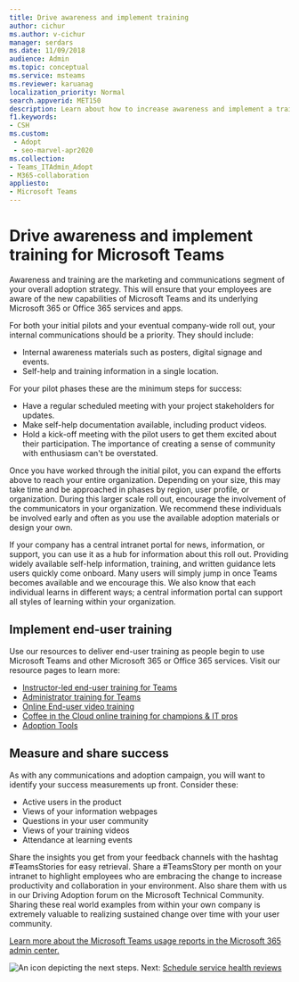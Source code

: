 ```yaml
---
title: Drive awareness and implement training
author: cichur
ms.author: v-cichur
manager: serdars
ms.date: 11/09/2018
audience: Admin
ms.topic: conceptual
ms.service: msteams
ms.reviewer: karuanag
localization_priority: Normal
search.appverid: MET150
description: Learn about how to increase awareness and implement a training program for Microsoft Teams adoption.
f1.keywords:
- CSH
ms.custom: 
 - Adopt
 - seo-marvel-apr2020
ms.collection: 
- Teams_ITAdmin_Adopt
- M365-collaboration
appliesto: 
- Microsoft Teams
---
```


# Drive awareness and implement training for Microsoft Teams

Awareness and training are the marketing and communications segment of your overall adoption strategy. This will ensure that your employees are aware of the new capabilities of Microsoft Teams and its underlying Microsoft 365 or Office 365 services and apps.
   
For both your initial pilots and your eventual company-wide roll out, your internal communications should be a priority. They should include:

- Internal awareness materials such as posters, digital signage and events.
- Self-help and training information in a single location.

For your pilot phases these are the minimum steps for success:

- Have a regular scheduled meeting with your project stakeholders for updates.
- Make self-help documentation available, including product videos.
- Hold a kick-off meeting with the pilot users to get them excited about their participation. The importance of creating a sense of community with enthusiasm can't be overstated.

Once you have worked through the initial pilot, you can expand the efforts above to reach your entire organization. Depending on your size, this may take time and be approached in phases by region, user profile, or organization. During this larger scale roll out, encourage the involvement of the communicators in your organization. We recommend these individuals be involved early and often as you use the available adoption materials or design your own.

If your company has a central intranet portal for news, information, or support, you can use it as a hub for information about this roll out. Providing widely available self-help information, training, and written guidance lets users quickly come onboard. Many users will simply jump in once Teams becomes available and we encourage this. We also know that each individual learns in different ways; a central information portal can support all styles of learning within your organization.

## Implement end-user training

Use our resources to deliver end-user training as people begin to use Microsoft Teams and other Microsoft 365 or Office 365 services. Visit our resource pages to learn more:

- [Instructor-led end-user training for Teams](instructor-led-training-teams-landing-page.yml)
- [Administrator training for Teams](itadmin-readiness.md)
- [Online End-user video training](https://support.office.com/article/microsoft-teams-video-training-4f108e54-240b-4351-8084-b1089f0d21d7)
- [Coffee in the Cloud online training for champions & IT pros](https://aka.ms/CoffeeintheCloud) 
- [Adoption Tools](https://aka.ms/O365AdoptionTools)

## Measure and share success

As with any communications and adoption campaign, you will want to identify your success measurements up front. Consider these:

- Active users in the product
- Views of your information webpages
- Questions in your user community
- Views of your training videos
- Attendance at learning events

Share the insights you get from your feedback channels with the hashtag #TeamsStories for easy retrieval. Share a #TeamsStory per month on your intranet to highlight employees who are embracing the change to increase productivity and collaboration in your environment. Also share them with us in our Driving Adoption forum on the Microsoft Technical Community. Sharing these real world examples from within your own company is extremely valuable to realizing sustained change over time with your user community.

[Learn more about the Microsoft Teams usage reports in the Microsoft 365 admin center.](teams-activity-reports.md)

![An icon depicting the next steps.](media/teams-adoption-next-icon.png) Next: [Schedule service health reviews](teams-adoption-schedule-service-health-reviews.md)
